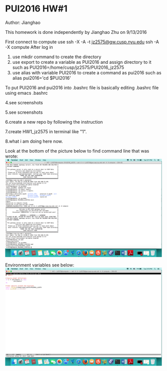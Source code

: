 # PUI2016 HW#1

Author: Jianghao 

This homework is done independently by Jianghao Zhu on 9/13/2016

First connect to compute use ssh -X -A -t jz2575@gw.cusp.nyu.edu ssh -A -X compute
After log in

1. use mkdir command to create the directory
2. use export to create a variable as PUI2016 and assign directory to it
such as PUI2016=/home/cusp/jz2575/PUI2016_jz2575
3. use alias with variable PUI2016 to create a command as pui2016
such as alias pui2016='cd $PUI2016'

To put PUI2016 and pui2016 into .bashrc file is basically editing .bashrc file using emacs .bashrc

4.see screenshots

5.see screenshots

6.create a new repo by following the instruction

7.create HW1_jz2575 in terminal like "1".

8.what i am doing here now.


Look at the bottom of the picture below to find command line that was wrote:
![alt text](https://github.com/jz2575/PUI2016_jz2575/blob/master/ScreenShots/command.png)

Environment variables see below:
![alt text](https://github.com/jz2575/PUI2016_jz2575/blob/master/ScreenShots/bashrc.png)